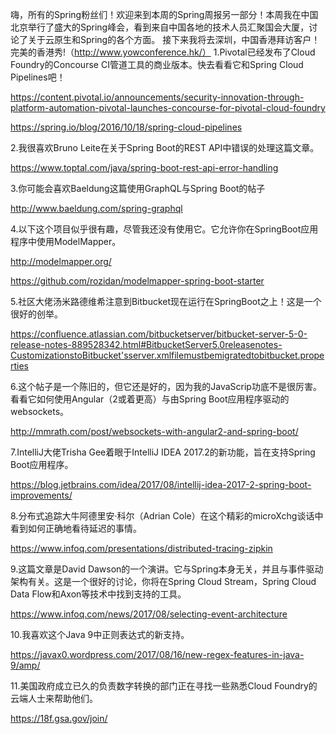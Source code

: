 嗨，所有的Spring粉丝们！欢迎来到本周的Spring周报另一部分！本周我在中国北京举行了盛大的Spring峰会，看到来自中国各地的技术人员汇聚国会大厦，讨论了关于云原生和Spring的各个方面。
接下来我将去深圳，中国香港拜访客户！完美的香港秀!（http://www.yowconference.hk/）
1.Pivotal已经发布了Cloud Foundry的Concourse CI管道工具的商业版本。快去看看它和Spring Cloud Pipelines吧！

https://content.pivotal.io/announcements/security-innovation-through-platform-automation-pivotal-launches-concourse-for-pivotal-cloud-foundry

https://spring.io/blog/2016/10/18/spring-cloud-pipelines

2.我很喜欢Bruno Leite在关于Spring Boot的REST API中错误的处理这篇文章。

https://www.toptal.com/java/spring-boot-rest-api-error-handling

3.你可能会喜欢Baeldung这篇使用GraphQL与Spring Boot的帖子

http://www.baeldung.com/spring-graphql

4.以下这个项目似乎很有趣，尽管我还没有使用它。它允许你在SpringBoot应用程序中使用ModelMapper。

http://modelmapper.org/

https://github.com/rozidan/modelmapper-spring-boot-starter

5.社区大佬汤米路德维希注意到Bitbucket现在运行在SpringBoot之上！这是一个很好的创举。

https://confluence.atlassian.com/bitbucketserver/bitbucket-server-5-0-release-notes-889528342.html#BitbucketServer5.0releasenotes-CustomizationstoBitbucket'sserver.xmlfilemustbemigratedtobitbucket.properties

6.这个帖子是一个陈旧的，但它还是好的，因为我的JavaScrip功底不是很厉害。看看它如何使用Angular（2或着更高）与由Spring Boot应用程序驱动的websockets。

http://mmrath.com/post/websockets-with-angular2-and-spring-boot/

7.IntelliJ大佬Trisha Gee着眼于IntelliJ IDEA 2017.2的新功能，旨在支持Spring Boot应用程序。

https://blog.jetbrains.com/idea/2017/08/intellij-idea-2017-2-spring-boot-improvements/

8.分布式追踪大牛阿德里安·科尔（Adrian Cole）在这个精彩的microXchg谈话中看到如何正确地看待延迟的事情。

https://www.infoq.com/presentations/distributed-tracing-zipkin

9.这篇文章是David Dawson的一个演讲。它与Spring本身无关，并且与事件驱动架构有关。这是一个很好的讨论，你将在Spring Cloud Stream，Spring Cloud Data Flow和Axon等技术中找到支持的工具。

https://www.infoq.com/news/2017/08/selecting-event-architecture

10.我喜欢这个Java 9中正则表达式的新支持。

https://javax0.wordpress.com/2017/08/16/new-regex-features-in-java-9/amp/

11.美国政府成立已久的负责数字转换的部门正在寻找一些熟悉Cloud Foundry的云端人士来帮助他们。

https://18f.gsa.gov/join/

